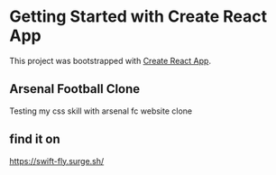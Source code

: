 # Getting Started with Create React App

This project was bootstrapped with [Create React App](https://github.com/facebook/create-react-app).

## Arsenal Football Clone

Testing my css skill with arsenal fc website clone

## find it on

https://swift-fly.surge.sh/